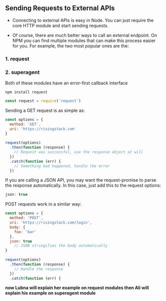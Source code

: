 ## Sending Requests to External APIs
* Connecting to external APIs is easy in Node. You can just require the core HTTP module and start sending requests.

* Of course, there are much better ways to call an external endpoint. On NPM you can find multiple modules that can make this process easier for you. Fo​r example, the two most popular ones are the:
### 1. request
### 2. superagent
Both of these modules have an error-first callback interface

```
npm install request
```

```js
const request = require('request')
```
Sending a GET request is as simple as:
```js
const options = {
  method: 'GET',
  uri: 'https://risingstack.com'
}
​
request(options)
  .then(function (response) {
    // Request was successful, use the response object at will
  })
  .catch(function (err) {
    // Something bad happened, handle the error
  })
```
If you are calling a JSON API, you may want the request-promise to parse the response automatically. In this case, just add this to the request options:

```js
json: true
```

POST requests work in a similar way:
```js
const options = {
  method: 'POST',
  uri: 'https://risingstack.com/login',
  body: {
    foo: 'bar'
  },
  json: true
    // JSON stringifies the body automatically
}
​
request(options)
  .then(function (response) {
    // Handle the response
  })
  .catch(function (err) {
```

**now Lubna will explain her example on request modules
then
Ali will explain his example on superagent module**

